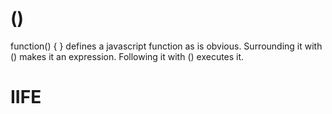 # ()
function() { } defines a javascript function as is obvious.
Surrounding it with () makes it an expression.
Following it with () executes it.

# IIFE


